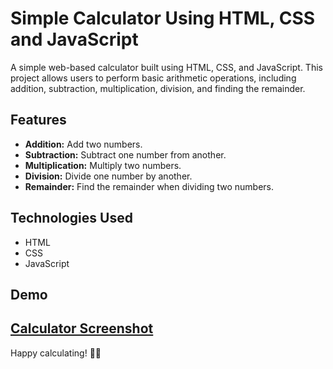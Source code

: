 # Simple Calculator Using HTML, CSS and JavaScript 


A simple web-based calculator built using HTML, CSS, and JavaScript. This project allows users to perform basic arithmetic operations, including addition, subtraction, multiplication, division, and finding the remainder.

## Features

- **Addition:** Add two numbers.
- **Subtraction:** Subtract one number from another.
- **Multiplication:** Multiply two numbers.
- **Division:** Divide one number by another.
- **Remainder:** Find the remainder when dividing two numbers.

## Technologies Used

- HTML
- CSS
- JavaScript

## Demo

[Calculator Screenshot](Screenshot_2023-12-09-09-21-34-78_e28a3578e21df294109c9d5e8b6fe6fc.jpg)
---

Happy calculating! 🧮✨

